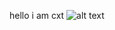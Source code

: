 hello i am cxt
![alt text](https://www.oxygenxml.com/img/markdown_syntax_highlight.png "Logo Title Text 1")
